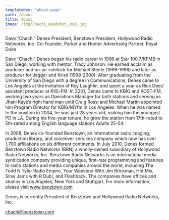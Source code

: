 ```yaml
---
templateKey: 'about-page'
path: /about
title: About
image: /img/Chachi_Headshot_2016.jpg
---
```

Dave “Chachi” Denes
President, Benztown
President, Hollywood Radio Networks, Inc.
Co-Founder, Parker and Hunter Advertising
Partner, Royal Duke

Dave “Chachi” Denes began his radio career in 1996 at Star 100.7/KFMB in San Diego, working with mentor, Tracy Johnson. He earned acclaim as producer and on-air sidekick for Michael Steele (1996-1998) and later as producer for Jagger and Kristi (1998-2000). After graduating from the University of San Diego with a degree in Communications, Denes came to Los Angeles at the invitation of Roy Laughlin, and spent a year as Rick Dees’ assistant producer at KIIS-FM. In 2001, Denes came to KBIG and KOST-FM, working two years as Operations Manager for both stations and serving as Jhani Kaye’s right hand man until Craig Rossi and Michael Martin appointed him Program Director for KBIG/MYfm in Los Angeles. When he was named to the position in 2004, he was just 28 years old, making him the youngest PD in LA. During his five-year tenure, he grew the station from 17th-rated to 5th-rated among English language stations Adults 25-54.

In 2008, Denes co-founded Benztown, an international radio imaging, production library, and voiceover services company which now has over 1,700 affiliations on six different continents. In July 2010,  Denes formed Benztown Radio Networks (BRN) a wholly-owned subsidiary of Hollywood Radio Networks, Inc. Benztown Radio Networks is an international media syndication company providing unique, first-rate programming and features to radio stations and media companies around the world, including The Todd N Tyler Radio Empire, Your Weekend With Jim Brickman, Hot Mix, Slow Jams with R Dub!, and Flashback. The companies have offices and studios in Los Angeles, New York and Stuttgart. For more information, please visit www.benztown.com

Denes is currently President of Benztown and Hollywood Radio Networks, Inc.

chachi@benztown.com
